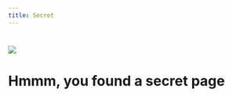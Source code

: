 ```yaml
---
title: Secret
---
```


<h1><img src="https://emojis.slackmojis.com/emojis/images/1643514442/4239/blob-hearts.gif" /></h1>
<h1>Hmmm, you found a secret page</h1>
